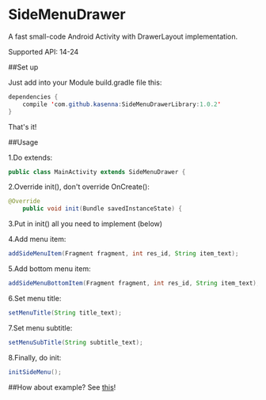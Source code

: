 # SideMenuDrawer
A fast small-code Android Activity with DrawerLayout implementation.

Supported API: 14-24

##Set up<br>

Just add into your Module build.gradle file this:
```java
dependencies {
    compile 'com.github.kasenna:SideMenuDrawerLibrary:1.0.2'
}
```
That's it!

##Usage

1.Do extends:
```java
public class MainActivity extends SideMenuDrawer {
```
2.Override init(), don't override OnCreate():
```java
@Override
    public void init(Bundle savedInstanceState) {
```
3.Put in init() all you need to implement (below)

4.Add menu item:
```java
addSideMenuItem(Fragment fragment, int res_id, String item_text);
```
5.Add bottom menu item:
```java
addSideMenuBottomItem(Fragment fragment, int res_id, String item_text);
```
6.Set menu title:
```java
setMenuTitle(String title_text);
```
7.Set menu subtitle:
```java
setMenuSubTitle(String subtitle_text);
```
8.Finally, do init:
```java
initSideMenu();
```

##How about example?
See [this](https://github.com/kasenna/SideMenuDrawer/tree/master/SideMenuDrawer-example)!
